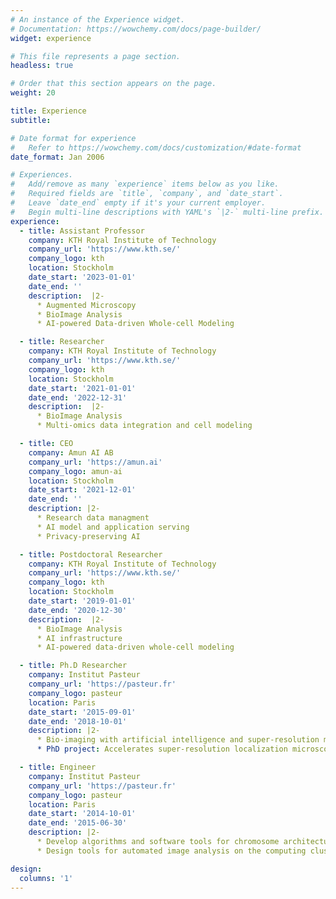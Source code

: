```yaml
---
# An instance of the Experience widget.
# Documentation: https://wowchemy.com/docs/page-builder/
widget: experience

# This file represents a page section.
headless: true

# Order that this section appears on the page.
weight: 20

title: Experience
subtitle:

# Date format for experience
#   Refer to https://wowchemy.com/docs/customization/#date-format
date_format: Jan 2006

# Experiences.
#   Add/remove as many `experience` items below as you like.
#   Required fields are `title`, `company`, and `date_start`.
#   Leave `date_end` empty if it's your current employer.
#   Begin multi-line descriptions with YAML's `|2-` multi-line prefix.
experience:
  - title: Assistant Professor
    company: KTH Royal Institute of Technology
    company_url: 'https://www.kth.se/'
    company_logo: kth
    location: Stockholm
    date_start: '2023-01-01'
    date_end: ''
    description:  |2-
      * Augmented Microscopy
      * BioImage Analysis
      * AI-powered Data-driven Whole-cell Modeling

  - title: Researcher
    company: KTH Royal Institute of Technology
    company_url: 'https://www.kth.se/'
    company_logo: kth
    location: Stockholm
    date_start: '2021-01-01'
    date_end: '2022-12-31'
    description:  |2-
      * BioImage Analysis
      * Multi-omics data integration and cell modeling

  - title: CEO
    company: Amun AI AB
    company_url: 'https://amun.ai'
    company_logo: amun-ai
    location: Stockholm
    date_start: '2021-12-01'
    date_end: ''
    description: |2-        
      * Research data managment
      * AI model and application serving
      * Privacy-preserving AI

  - title: Postdoctoral Researcher
    company: KTH Royal Institute of Technology
    company_url: 'https://www.kth.se/'
    company_logo: kth
    location: Stockholm
    date_start: '2019-01-01'
    date_end: '2020-12-30'
    description:  |2-
      * BioImage Analysis
      * AI infrastructure
      * AI-powered data-driven whole-cell modeling

  - title: Ph.D Researcher
    company: Institut Pasteur
    company_url: 'https://pasteur.fr'
    company_logo: pasteur
    location: Paris
    date_start: '2015-09-01'
    date_end: '2018-10-01'
    description: |2-        
      * Bio-imaging with artificial intelligence and super-resolution microscopy;
      * PhD project: Accelerates super-resolution localization microscopy with deep learning.

  - title: Engineer
    company: Institut Pasteur
    company_url: 'https://pasteur.fr'
    company_logo: pasteur
    location: Paris
    date_start: '2014-10-01'
    date_end: '2015-06-30'
    description: |2-        
      * Develop algorithms and software tools for chromosome architecture imaging
      * Design tools for automated image analysis on the computing cluster

design:
  columns: '1'
---
```

